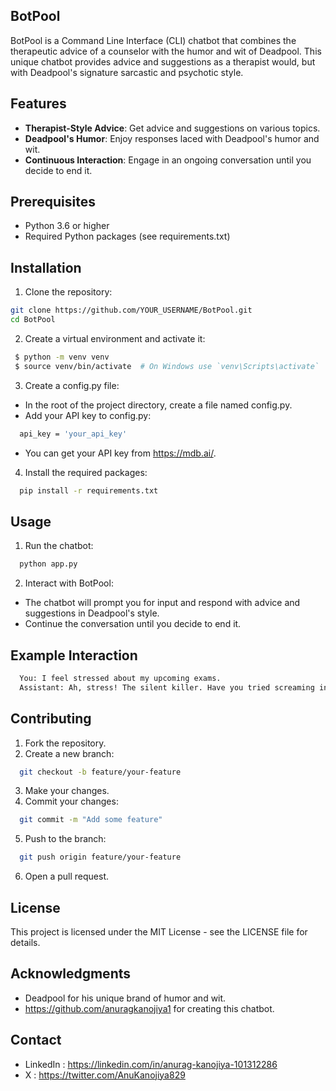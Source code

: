 ## BotPool

BotPool is a Command Line Interface (CLI) chatbot that combines the therapeutic advice of a counselor with the humor and wit of Deadpool. This unique chatbot provides advice and suggestions as a therapist would, but with Deadpool's signature sarcastic and psychotic style.

## Features

- **Therapist-Style Advice**: Get advice and suggestions on various topics.
- **Deadpool's Humor**: Enjoy responses laced with Deadpool's humor and wit.
- **Continuous Interaction**: Engage in an ongoing conversation until you decide to end it.
  
## Prerequisites

- Python 3.6 or higher
- Required Python packages (see requirements.txt)
  
## Installation

1. Clone the repository:

```sh
git clone https://github.com/YOUR_USERNAME/BotPool.git
cd BotPool
```

2. Create a virtual environment and activate it:

 ```sh
  $ python -m venv venv
  $ source venv/bin/activate  # On Windows use `venv\Scripts\activate`
```

3. Create a config.py file:

- In the root of the project directory, create a file named config.py.
- Add your API key to config.py:
```sh
  api_key = 'your_api_key'
```
- You can get your API key from https://mdb.ai/.

4. Install the required packages:
```sh
  pip install -r requirements.txt
```

## Usage

1. Run the chatbot:
```sh
  python app.py
```

2. Interact with BotPool:

- The chatbot will prompt you for input and respond with advice and suggestions in Deadpool's style.
- Continue the conversation until you decide to end it.

## Example Interaction

```sh
  You: I feel stressed about my upcoming exams.
  Assistant: Ah, stress! The silent killer. Have you tried screaming into a pillow? It's like a massage for your soul, just noisier. But seriously, take a break, do something fun. Even Deadpool needs downtime.
```

## Contributing

1. Fork the repository.
2. Create a new branch:
```sh
  git checkout -b feature/your-feature
```
3. Make your changes.
4. Commit your changes:
```sh
  git commit -m "Add some feature"
```
5. Push to the branch:

```sh
  git push origin feature/your-feature
```
6. Open a pull request.

## License

This project is licensed under the MIT License - see the LICENSE file for details.

## Acknowledgments

- Deadpool for his unique brand of humor and wit.
- https://github.com/anuragkanojiya1 for creating this chatbot.

## Contact

- LinkedIn : https://linkedin.com/in/anurag-kanojiya-101312286
- X : https://twitter.com/AnuKanojiya829
